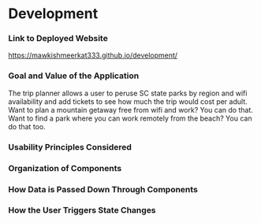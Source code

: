 # Development

### Link to Deployed Website
https://mawkishmeerkat333.github.io/development/

### Goal and Value of the Application

The trip planner allows a user to peruse SC state parks by region and wifi availability and add tickets to see how much the trip would cost per adult. Want to plan a mountain getaway free from wifi and work? You can do that. Want to find a park where you can work remotely from the beach? You can do that too.

### Usability Principles Considered

### Organization of Components

### How Data is Passed Down Through Components

### How the User Triggers State Changes

